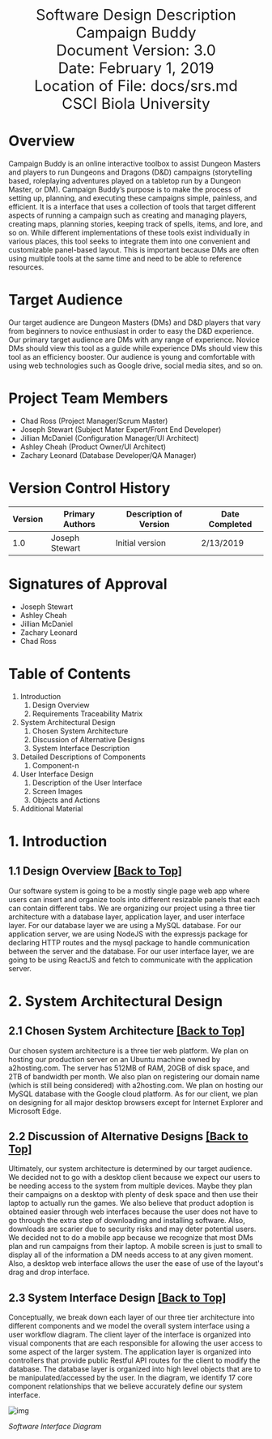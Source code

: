 <p style="font-size: 22pt; text-align: center; margin: 0;">Software Design Description</p>
<p style="font-size: 22pt; text-align: center; margin: 0;">Campaign Buddy</p>
<p style="font-size: 22pt; text-align: center; margin: 0;">Document Version: 3.0</p>
<p style="font-size: 22pt; text-align: center; margin: 0;">Date: February 1, 2019</p>
<p style="font-size: 22pt; text-align: center; margin: 0;">Location of File: docs/srs.md</p>
<p style="font-size: 22pt; text-align: center; margin: 0;">CSCI Biola University</p>

<div style="page-break-after: always;"></div>

# Overview

Campaign Buddy is an online interactive toolbox to assist Dungeon Masters and players to run Dungeons and Dragons (D&D) campaigns (storytelling based, roleplaying adventures played on a tabletop run by a Dungeon Master, or DM). Campaign Buddy’s purpose is to make the process of setting up, planning, and executing these campaigns simple, painless, and efficient. It is a interface that uses a collection of tools that target different aspects of running a campaign such as creating and managing players, creating maps, planning stories, keeping track of spells, items, and lore, and so on. While different implementations of these tools exist individually in various places, this tool seeks to integrate them into one convenient and customizable panel-based layout. This is important because DMs are often using multiple tools at the same time and need to be able to reference resources.

# Target Audience

Our target audience are Dungeon Masters (DMs) and D&D players that vary from beginners to novice enthusiast in order to easy the D&D experience. Our primary target audience are DMs with any range of experience. Novice DMs should view this tool as a guide while experience DMs should view this tool as an efficiency booster. Our audience is young and comfortable with using web technologies such as Google drive, social media sites, and so on.

# Project Team Members

- Chad Ross (Project Manager/Scrum Master)
- Joseph Stewart (Subject Mater Expert/Front End Developer)
- Jillian McDaniel (Configuration Manager/UI Architect)
- Ashley Cheah (Product Owner/UI Architect)
- Zachary Leonard (Database Developer/QA Manager)

# Version Control History

| Version | Primary Authors | Description of Version | Date Completed |
| ------- | --------------- | ---------------------- | -------------- |
| 1.0     | Joseph Stewart  | Initial version        | 2/13/2019       |

<div style="page-break-after: always;"></div>

# Signatures of Approval

- Joseph Stewart
- Ashley Cheah
- Jillian McDaniel
- Zachary Leonard
- Chad Ross

<div style="page-break-after: always;"></div>

# Table of Contents

1. Introduction
	1. Design Overview
	2. Requirements Traceability Matrix
2. System Architectural Design
	1. Chosen System Architecture
	2. Discussion of Alternative Designs
	3. System Interface Description
3. Detailed Descriptions of Components 
	1. Component-n
4. User Interface Design
	1. Description of the User Interface
	2. Screen Images
	3. Objects and Actions
5. Additional Material

# 1. Introduction

## 1.1 Design Overview [[Back to Top]](#table-of-contents)

Our software system is going to be a mostly single page web app where users can insert and organize tools into different resizable panels that each can contain different tabs. We are organizing our project using a three tier architecture with a database layer, application layer, and user interface layer. For our database layer we are using a MySQL database. For our application server, we are using NodeJS with the expressjs package for declaring HTTP routes and the mysql package to handle communication between the server and the database. For our user interface layer, we are going to be using ReactJS and fetch to communicate with the application server.

# 2. System Architectural Design

## 2.1 Chosen System Architecture [[Back to Top]](#table-of-contents)

Our chosen system architecture is a three tier web platform. We plan on hosting our production server on an Ubuntu machine owned by a2hosting.com. The server has 512MB of RAM, 20GB of disk space, and 2TB of bandwidth per month. We also plan on registering our domain name (which is still being considered) with a2hosting.com. We plan on hosting our MySQL database with the Google cloud platform. As for our client, we plan on designing for all major desktop browsers except for Internet Explorer and Microsoft Edge.

## 2.2 Discussion of Alternative Designs [[Back to Top]](#table-of-contents)

Ultimately, our system architecture is determined by our target audience. We decided not to go with a desktop client because we expect our users to be needing access to the system from multiple devices. Maybe they plan their campaigns on a desktop with plenty of desk space and then use their laptop to actually run the games. We also believe that product adoption is obtained easier through web interfaces because the user does not have to go through the extra step of downloading and installing software. Also, downloads are scarier due to security risks and may deter potential users. We decided not to do a mobile app because we recognize that most DMs plan and run campaigns from their laptop. A mobile screen is just to small to display all of the information a DM needs access to at any given moment. Also, a desktop web interface allows the user the ease of use of the layout's drag and drop interface.

## 2.3 System Interface Design [[Back to Top]](#table-of-contents)

Conceptually, we break down each layer of our three tier architecture into different components and we model the overall system interface using a user workflow diagram. The client layer of the interface is organized into visual components that are each responsible for allowing the user access to some aspect of the larger system. The application layer is organized into controllers that provide public Restful API routes for the client to modify the database. The database layer is organized into high level objects that are to be manipulated/accessed by the user. In the diagram, we identify 17 core component relationships that we believe accurately define our system interface.

![img](https://res.cloudinary.com/josephdangerstewart/image/upload/v1550186478/campaign-buddy/SDD/System_Architecture.png)

*Software Interface Diagram*